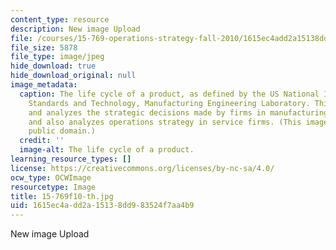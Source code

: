 ```yaml
---
content_type: resource
description: New image Upload
file: /courses/15-769-operations-strategy-fall-2010/1615ec4add2a15138dd983524f7aa4b9_15-769f10-th.jpg
file_size: 5878
file_type: image/jpeg
hide_download: true
hide_download_original: null
image_metadata:
  caption: The life cycle of a product, as defined by the US National Institute of
    Standards and Technology, Manufacturing Engineering Laboratory. This course discusses
    and analyzes the strategic decisions made by firms in manufacturing operations,
    and also analyzes operations strategy in service firms. (This image is in the
    public domain.)
  credit: ''
  image-alt: The life cycle of a product.
learning_resource_types: []
license: https://creativecommons.org/licenses/by-nc-sa/4.0/
ocw_type: OCWImage
resourcetype: Image
title: 15-769f10-th.jpg
uid: 1615ec4a-dd2a-1513-8dd9-83524f7aa4b9
---
```

New image Upload